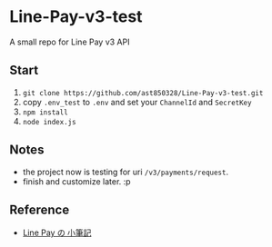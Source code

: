 # Line-Pay-v3-test
A small repo for Line Pay v3 API

## Start
1. `git clone https://github.com/ast850328/Line-Pay-v3-test.git`
1. copy `.env_test` to `.env` and set your `ChannelId` and `SecretKey`
1. `npm install`
1. `node index.js`

## Notes
- the project now is testing for uri `/v3/payments/request`.
- finish and customize later. :p

## Reference
- [Line Pay の 小筆記](https://hackmd.io/EAdiLLUXRS-4Te5G0lrJdQ?view)
